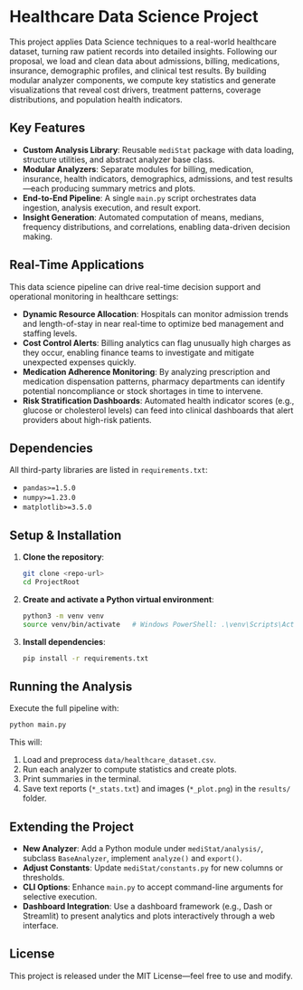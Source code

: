 # Healthcare Data Science Project

This project applies Data Science techniques to a real-world healthcare dataset, turning raw patient records into detailed insights. Following our proposal, we load and clean data about admissions, billing, medications, insurance, demographic profiles, and clinical test results. By building modular analyzer components, we compute key statistics and generate visualizations that reveal cost drivers, treatment patterns, coverage distributions, and population health indicators.

## Key Features

* **Custom Analysis Library**: Reusable `mediStat` package with data loading, structure utilities, and abstract analyzer base class.
* **Modular Analyzers**: Separate modules for billing, medication, insurance, health indicators, demographics, admissions, and test results—each producing summary metrics and plots.
* **End-to-End Pipeline**: A single `main.py` script orchestrates data ingestion, analysis execution, and result export.
* **Insight Generation**: Automated computation of means, medians, frequency distributions, and correlations, enabling data-driven decision making.

## Real-Time Applications

This data science pipeline can drive real-time decision support and operational monitoring in healthcare settings:

* **Dynamic Resource Allocation**: Hospitals can monitor admission trends and length-of-stay in near real-time to optimize bed management and staffing levels.
* **Cost Control Alerts**: Billing analytics can flag unusually high charges as they occur, enabling finance teams to investigate and mitigate unexpected expenses quickly.
* **Medication Adherence Monitoring**: By analyzing prescription and medication dispensation patterns, pharmacy departments can identify potential noncompliance or stock shortages in time to intervene.
* **Risk Stratification Dashboards**: Automated health indicator scores (e.g., glucose or cholesterol levels) can feed into clinical dashboards that alert providers about high-risk patients.

## Dependencies

All third-party libraries are listed in `requirements.txt`:

* `pandas>=1.5.0`
* `numpy>=1.23.0`
* `matplotlib>=3.5.0`

## Setup & Installation

1. **Clone the repository**:

   ```bash
   git clone <repo-url>
   cd ProjectRoot
   ```

2. **Create and activate a Python virtual environment**:

   ```bash
   python3 -m venv venv
   source venv/bin/activate   # Windows PowerShell: .\venv\Scripts\Activate.ps1
   ```

3. **Install dependencies**:

   ```bash
   pip install -r requirements.txt
   ```

## Running the Analysis

Execute the full pipeline with:

```bash
python main.py
```

This will:

1. Load and preprocess `data/healthcare_dataset.csv`.
2. Run each analyzer to compute statistics and create plots.
3. Print summaries in the terminal.
4. Save text reports (`*_stats.txt`) and images (`*_plot.png`) in the `results/` folder.

## Extending the Project

* **New Analyzer**: Add a Python module under `mediStat/analysis/`, subclass `BaseAnalyzer`, implement `analyze()` and `export()`.
* **Adjust Constants**: Update `mediStat/constants.py` for new columns or thresholds.
* **CLI Options**: Enhance `main.py` to accept command-line arguments for selective execution.
* **Dashboard Integration**: Use a dashboard framework (e.g., Dash or Streamlit) to present analytics and plots interactively through a web interface.

## License

This project is released under the MIT License—feel free to use and modify.
